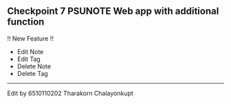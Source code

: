 Checkpoint 7 PSUNOTE Web app with additional function
------------------------------------
!! New Feature !!
- Edit Note
- Edit Tag
- Delete Note
- Delete Tag
-------------------------------------
Edit by 6510110202 Tharakorn Chalayonkupt 
